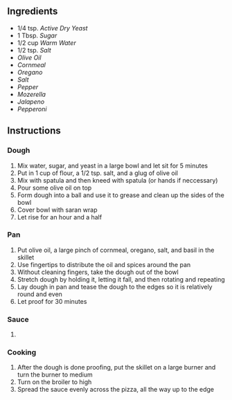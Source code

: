 ## Ingredients
- 1/4 tsp. *Active Dry Yeast*
- 1 Tbsp. *Sugar*
- 1/2 cup *Warm Water*
- 1/2 tsp. *Salt*
- *Olive Oil*
- *Cornmeal*
- *Oregano*
- *Salt*
- *Pepper*
- *Mozerella*
- *Jalapeno*
- *Pepperoni*

## Instructions
### Dough
1. Mix water, sugar, and yeast in a large bowl and let sit for 5 minutes
2. Put in 1 cup of flour, a 1/2 tsp. salt, and a glug of olive oil
3. Mix with spatula and then kneed with spatula (or hands if neccessary)
4. Pour some olive oil on top
5. Form dough into a ball and use it to grease and clean up the sides of the bowl
6. Cover bowl with saran wrap
7. Let rise for an hour and a half

### Pan
1. Put olive oil, a large pinch of cornmeal, oregano, salt, and basil in the skillet
2. Use fingertips to distribute the oil and spices around the pan
3. Without cleaning fingers, take the dough out of the bowl
4. Stretch dough by holding it, letting it fall, and then rotating and repeating
5. Lay dough in pan and tease the dough to the edges so it is relatively round and even
6. Let proof for 30 minutes

### Sauce
1. 

### Cooking
1. After the dough is done proofing, put the skillet on a large burner and turn the burner to medium
2. Turn on the broiler to high
3. Spread the sauce evenly across the pizza, all the way up to the edge
